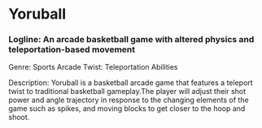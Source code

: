 # Yoruball 

### Logline: An arcade basketball game with altered physics and teleportation-based movement

Genre: Sports Arcade
Twist:  Teleportation Abilities


Description:
Yoruball is a basketball arcade game that features a teleport twist to traditional basketball gameplay.The player will adjust their shot power and angle trajectory in response to the changing elements of the game such as spikes, and moving blocks to get closer to the hoop and shoot.
